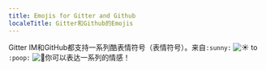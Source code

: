 ```yaml
---
title: Emojis for Gitter and Github
localeTitle: Gitter和Github的Emojis
---
```

Gitter IM和GitHub都支持一系列酷表情符号（表情符号）。来自`:sunny:` ![:sunny:](//forum.freecodecamp.com/images/emoji/emoji_one/sunny.png?v=2 "：晴天：") to `:poop:` ![:poop:](//forum.freecodecamp.com/images/emoji/emoji_one/poop.png?v=2 "：船尾：")你可以表达一系列的情感！